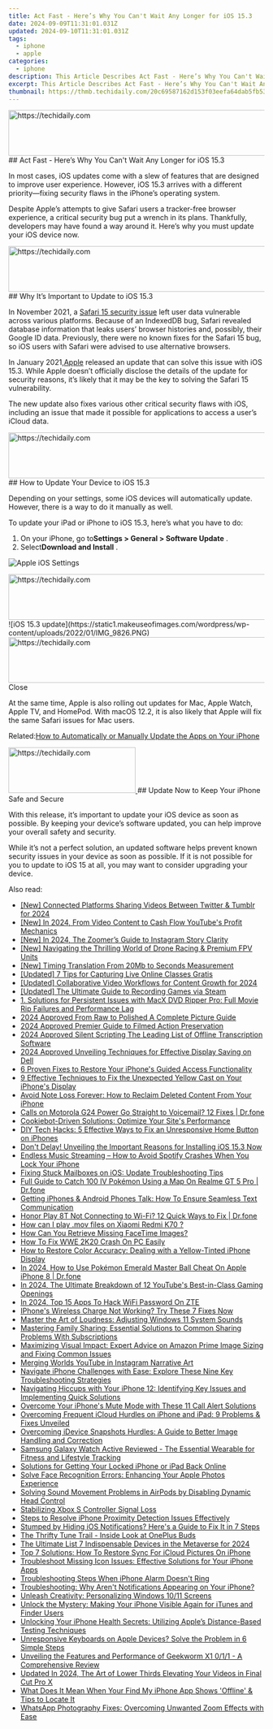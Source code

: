 ```yaml
---
title: Act Fast - Here’s Why You Can't Wait Any Longer for iOS 15.3
date: 2024-09-09T11:31:01.031Z
updated: 2024-09-10T11:31:01.031Z
tags:
  - iphone
  - apple
categories:
  - iphone
description: This Article Describes Act Fast - Here’s Why You Can't Wait Any Longer for iOS 15.3
excerpt: This Article Describes Act Fast - Here’s Why You Can't Wait Any Longer for iOS 15.3
thumbnail: https://thmb.techidaily.com/20c69587162d153f03eefa64dab5fb5356740a9d42978b0299a0a4d322290d05.jpeg
---
```


<!-- affiliate ads begin -->
<a href="https://appsumo.8odi.net/c/5597632/2128844/7443" target="_top" id="2128844">
  <img src="//a.impactradius-go.com/display-ad/7443-2128844" border="0" alt="https://techidaily.com" width="728" height="90"/>
</a>
<img height="0" width="0" src="https://appsumo.8odi.net/i/5597632/2128844/7443" style="position:absolute;visibility:hidden;" border="0" />
<!-- affiliate ads end -->
## Act Fast - Here’s Why You Can't Wait Any Longer for iOS 15.3

 In most cases, iOS updates come with a slew of features that are designed to improve user experience. However, iOS 15.3 arrives with a different priority—fixing security flaws in the iPhone’s operating system.

 Despite Apple’s attempts to give Safari users a tracker-free browser experience, a critical security bug put a wrench in its plans. Thankfully, developers may have found a way around it. Here’s why you must update your iOS device now.

<!-- affiliate ads begin -->
<a href="https://ephamedtechinc.pxf.io/c/5597632/2123512/26400" target="_top" id="2123512">
  <img src="//a.impactradius-go.com/display-ad/26400-2123512" border="0" alt="https://techidaily.com" width="728" height="90"/>
</a>
<img height="0" width="0" src="https://ephamedtechinc.pxf.io/i/5597632/2123512/26400" style="position:absolute;visibility:hidden;" border="0" />
<!-- affiliate ads end -->
## Why It’s Important to Update to iOS 15.3

 In November 2021, a [Safari 15 security issue](https://www.makeuseof.com/safari-15-leaking-browsing-history-how-to-prevent/) left user data vulnerable across various platforms. Because of an IndexedDB bug, Safari revealed database information that leaks users’ browser histories and, possibly, their Google ID data. Previously, there were no known fixes for the Safari 15 bug, so iOS users with Safari were advised to use alternative browsers.

 In January 2021,[Apple](https://support.apple.com/HT213053) released an update that can solve this issue with iOS 15.3\. While Apple doesn’t officially disclose the details of the update for security reasons, it’s likely that it may be the key to solving the Safari 15 vulnerability.

 The new update also fixes various other critical security flaws with iOS, including an issue that made it possible for applications to access a user’s iCloud data.

<!-- affiliate ads begin -->
<a href="https://appsumo.8odi.net/c/5597632/2118324/7443" target="_top" id="2118324">
  <img src="//a.impactradius-go.com/display-ad/7443-2118324" border="0" alt="https://techidaily.com" width="600" height="90"/>
</a>
<img height="0" width="0" src="https://appsumo.8odi.net/i/5597632/2118324/7443" style="position:absolute;visibility:hidden;" border="0" />
<!-- affiliate ads end -->
## How to Update Your Device to iOS 15.3

 Depending on your settings, some iOS devices will automatically update. However, there is a way to do it manually as well.

To update your iPad or iPhone to iOS 15.3, here’s what you have to do:

1. On your iPhone, go to**Settings > General > Software Update** .
2. Select**Download and Install** .

![Apple iOS Settings](https://static1.makeuseofimages.com/wordpress/wp-content/uploads/2022/01/IMG_9827.PNG)

<!-- affiliate ads begin -->
<a href="https://ephamedtechinc.pxf.io/c/5597632/2120862/26400?prodsku=Saturn" target="_top" id="2120862">
  <img src="//a.impactradius-go.com/display-ad/26400-2120862" border="0" alt="https://techidaily.com" width="728" height="90"/>
</a>
<img height="0" width="0" src="https://ephamedtechinc.pxf.io/i/5597632/2120862/26400?prodsku=Saturn" style="position:absolute;visibility:hidden;" border="0" />
<!-- affiliate ads end -->
![iOS 15.3 update](https://static1.makeuseofimages.com/wordpress/wp-content/uploads/2022/01/IMG_9826.PNG)

<!-- affiliate ads begin -->
<a href="https://wigfever.sjv.io/c/5597632/2014854/22899" target="_top" id="2014854">
  <img src="//a.impactradius-go.com/display-ad/22899-2014854" border="0" alt="https://techidaily.com" width="728" height="90"/>
</a>
<img height="0" width="0" src="https://wigfever.sjv.io/i/5597632/2014854/22899" style="position:absolute;visibility:hidden;" border="0" />
<!-- affiliate ads end -->
Close

 At the same time, Apple is also rolling out updates for Mac, Apple Watch, Apple TV, and HomePod. With macOS 12.2, it is also likely that Apple will fix the same Safari issues for Mac users.

 Related:[How to Automatically or Manually Update the Apps on Your iPhone](https://www.makeuseof.com/how-to-manually-or-automatically-update-apps-iphone/)

<!-- affiliate ads begin -->
<a href="https://aligracehair.sjv.io/c/5597632/2135368/19272" target="_top" id="2135368">
  <img src="//a.impactradius-go.com/display-ad/19272-2135368" border="0" alt="https://techidaily.com" width="250" height="90"/>
</a>
<img height="0" width="0" src="https://aligracehair.sjv.io/i/5597632/2135368/19272" style="position:absolute;visibility:hidden;" border="0" />
<!-- affiliate ads end -->
## Update Now to Keep Your iPhone Safe and Secure

 With this release, it’s important to update your iOS device as soon as possible. By keeping your device’s software updated, you can help improve your overall safety and security.

 While it’s not a perfect solution, an updated software helps prevent known security issues in your device as soon as possible. If it is not possible for you to update to iOS 15 at all, you may want to consider upgrading your device.

<ins class="adsbygoogle"
     style="display:block"
     data-ad-format="autorelaxed"
     data-ad-client="ca-pub-7571918770474297"
     data-ad-slot="1223367746"></ins>



<ins class="adsbygoogle"
     style="display:block"
     data-ad-client="ca-pub-7571918770474297"
     data-ad-slot="8358498916"
     data-ad-format="auto"
     data-full-width-responsive="true"></ins>

<span class="atpl-alsoreadstyle">Also read:</span>
<div><ul>
<li><a href="https://twitter-videos.techidaily.com/new-connected-platforms-sharing-videos-between-twitter-and-tumblr-for-2024/"><u>[New] Connected Platforms Sharing Videos Between Twitter & Tumblr for 2024</u></a></li>
<li><a href="https://youtube-lab.techidaily.com/n-2024-from-video-content-to-cash-flow-youtubes-profit-mechanics/"><u>[New] In 2024, From Video Content to Cash Flow YouTube's Profit Mechanics</u></a></li>
<li><a href="https://instagram-video-files.techidaily.com/new-in-2024-the-zoomers-guide-to-instagram-story-clarity/"><u>[New] In 2024, The Zoomer’s Guide to Instagram Story Clarity</u></a></li>
<li><a href="https://extra-approaches.techidaily.com/new-navigating-the-thrilling-world-of-drone-racing-and-premium-fpv-units/"><u>[New] Navigating the Thrilling World of Drone Racing & Premium FPV Units</u></a></li>
<li><a href="https://some-tips.techidaily.com/new-timing-translation-from-20mb-to-seconds-measurement/"><u>[New] Timing Translation From 20Mb to Seconds Measurement</u></a></li>
<li><a href="https://screen-video-capture.techidaily.com/updated-7-tips-for-capturing-live-online-classes-gratis/"><u>[Updated] 7 Tips for Capturing Live Online Classes Gratis</u></a></li>
<li><a href="https://facebook-video-share.techidaily.com/updated-collaborative-video-workflows-for-content-growth-for-2024/"><u>[Updated] Collaborative Video Workflows for Content Growth for 2024</u></a></li>
<li><a href="https://screen-video-capture.techidaily.com/updated-the-ultimate-guide-to-recording-games-via-steam/"><u>[Updated] The Ultimate Guide to Recording Games via Steam</u></a></li>
<li><a href="https://eaxpv-info.techidaily.com/1-solutions-for-persistent-issues-with-macx-dvd-ripper-pro-full-movie-rip-failures-and-performance-lag/"><u>1. Solutions for Persistent Issues with MacX DVD Ripper Pro: Full Movie Rip Failures and Performance Lag</u></a></li>
<li><a href="https://some-techniques.techidaily.com/2024-approved-from-raw-to-polished-a-complete-picture-guide/"><u>2024 Approved From Raw to Polished A Complete Picture Guide</u></a></li>
<li><a href="https://digital-screen-recording.techidaily.com/2024-approved-premier-guide-to-filmed-action-preservation/"><u>2024 Approved Premier Guide to Filmed Action Preservation</u></a></li>
<li><a href="https://extra-approaches.techidaily.com/2024-approved-silent-scripting-the-leading-list-of-offline-transcription-software/"><u>2024 Approved Silent Scripting The Leading List of Offline Transcription Software</u></a></li>
<li><a href="https://visual-screen-recording.techidaily.com/2024-approved-unveiling-techniques-for-effective-display-saving-on-dell/"><u>2024 Approved Unveiling Techniques for Effective Display Saving on Dell</u></a></li>
<li><a href="https://fox-that.techidaily.com/6-proven-fixes-to-restore-your-iphones-guided-access-functionality/"><u>6 Proven Fixes to Restore Your iPhone's Guided Access Functionality</u></a></li>
<li><a href="https://fox-that.techidaily.com/9-effective-techniques-to-fix-the-unexpected-yellow-cast-on-your-iphones-display/"><u>9 Effective Techniques to Fix the Unexpected Yellow Cast on Your iPhone's Display</u></a></li>
<li><a href="https://fox-that.techidaily.com/avoid-note-loss-forever-how-to-reclaim-deleted-content-from-your-iphone/"><u>Avoid Note Loss Forever: How to Reclaim Deleted Content From Your iPhone</u></a></li>
<li><a href="https://howto.techidaily.com/calls-on-motorola-g24-power-go-straight-to-voicemail-12-fixes-drfone-by-drfone-fix-android-problems-fix-android-problems/"><u>Calls on Motorola G24 Power Go Straight to Voicemail? 12 Fixes | Dr.fone</u></a></li>
<li><a href="https://solve-news.techidaily.com/cookiebot-driven-solutions-optimize-your-sites-performance/"><u>Cookiebot-Driven Solutions: Optimize Your Site's Performance</u></a></li>
<li><a href="https://fox-that.techidaily.com/diy-tech-hacks-5-effective-ways-to-fix-an-unresponsive-home-button-on-iphones/"><u>DIY Tech Hacks: 5 Effective Ways to Fix an Unresponsive Home Button on iPhones</u></a></li>
<li><a href="https://fox-that.techidaily.com/dont-delay-unveiling-the-important-reasons-for-installing-ios-153-now/"><u>Don't Delay! Unveiling the Important Reasons for Installing iOS 15.3 Now</u></a></li>
<li><a href="https://fox-that.techidaily.com/endless-music-streaming-how-to-avoid-spotify-crashes-when-you-lock-your-iphone/"><u>Endless Music Streaming – How to Avoid Spotify Crashes When You Lock Your iPhone</u></a></li>
<li><a href="https://fox-that.techidaily.com/fixing-stuck-mailboxes-on-ios-update-troubleshooting-tips/"><u>Fixing Stuck Mailboxes on iOS: Update Troubleshooting Tips</u></a></li>
<li><a href="https://pokemon-go-android.techidaily.com/full-guide-to-catch-100-iv-pokemon-using-a-map-on-realme-gt-5-pro-drfone-by-drfone-virtual-android/"><u>Full Guide to Catch 100 IV Pokémon Using a Map On Realme GT 5 Pro | Dr.fone</u></a></li>
<li><a href="https://fox-that.techidaily.com/getting-iphones-and-android-phones-talk-how-to-ensure-seamless-text-communication/"><u>Getting iPhones & Android Phones Talk: How To Ensure Seamless Text Communication</u></a></li>
<li><a href="https://change-location.techidaily.com/honor-play-8t-not-connecting-to-wi-fi-12-quick-ways-to-fix-drfone-by-drfone-fix-android-problems-fix-android-problems/"><u>Honor Play 8T Not Connecting to Wi-Fi? 12 Quick Ways to Fix | Dr.fone</u></a></li>
<li><a href="https://phone-solutions.techidaily.com/how-can-i-play-mov-files-on-xiaomi-redmi-k70-by-aiseesoft-video-converter-play-mov-on-android/"><u>How can I play .mov files on Xiaomi Redmi K70 ?</u></a></li>
<li><a href="https://fox-that.techidaily.com/how-can-you-retrieve-missing-facetime-images/"><u>How Can You Retrieve Missing FaceTime Images?</u></a></li>
<li><a href="https://android-transfer.techidaily.com/how-to-fix-wwe-2k20-crash-on-pc-easily/"><u>How To Fix WWE 2K20 Crash On PC Easily</u></a></li>
<li><a href="https://fox-that.techidaily.com/how-to-restore-color-accuracy-dealing-with-a-yellow-tinted-iphone-display/"><u>How to Restore Color Accuracy: Dealing with a Yellow-Tinted iPhone Display</u></a></li>
<li><a href="https://ios-pokemon-go.techidaily.com/in-2024-how-to-use-pokemon-emerald-master-ball-cheat-on-apple-iphone-8-drfone-by-drfone-virtual-ios/"><u>In 2024, How to Use Pokémon Emerald Master Ball Cheat On Apple iPhone 8 | Dr.fone</u></a></li>
<li><a href="https://youtube-tips.techidaily.com/24-the-ultimate-breakdown-of-12-youtubes-best-in-class-gaming-openings/"><u>In 2024, The Ultimate Breakdown of 12 YouTube's Best-in-Class Gaming Openings</u></a></li>
<li><a href="https://unlock-android.techidaily.com/in-2024-top-15-apps-to-hack-wifi-password-on-zte-by-drfone-android/"><u>In 2024, Top 15 Apps To Hack WiFi Password On ZTE</u></a></li>
<li><a href="https://fox-that.techidaily.com/iphones-wireless-charge-not-working-try-these-7-fixes-now/"><u>IPhone's Wireless Charge Not Working? Try These 7 Fixes Now</u></a></li>
<li><a href="https://fox-that.techidaily.com/master-the-art-of-loudness-adjusting-windows-11-system-sounds/"><u>Master the Art of Loudness: Adjusting Windows 11 System Sounds</u></a></li>
<li><a href="https://fox-that.techidaily.com/mastering-family-sharing-essential-solutions-to-common-sharing-problems-with-subscriptions/"><u>Mastering Family Sharing: Essential Solutions to Common Sharing Problems With Subscriptions</u></a></li>
<li><a href="https://vp-tips.techidaily.com/maximizing-visual-impact-expert-advice-on-amazon-prime-image-sizing-and-fixing-common-issues/"><u>Maximizing Visual Impact: Expert Advice on Amazon Prime Image Sizing and Fixing Common Issues</u></a></li>
<li><a href="https://instagram-clips.techidaily.com/merging-worlds-youtube-in-instagram-narrative-art/"><u>Merging Worlds YouTube in Instagram Narrative Art</u></a></li>
<li><a href="https://fox-that.techidaily.com/navigate-iphone-challenges-with-ease-explore-these-nine-key-troubleshooting-strategies/"><u>Navigate iPhone Challenges with Ease: Explore These Nine Key Troubleshooting Strategies</u></a></li>
<li><a href="https://fox-that.techidaily.com/navigating-hiccups-with-your-iphone-12-identifying-key-issues-and-implementing-quick-solutions/"><u>Navigating Hiccups with Your iPhone 12: Identifying Key Issues and Implementing Quick Solutions</u></a></li>
<li><a href="https://fox-that.techidaily.com/overcome-your-iphones-mute-mode-with-these-11-call-alert-solutions/"><u>Overcome Your iPhone's Mute Mode with These 11 Call Alert Solutions</u></a></li>
<li><a href="https://fox-that.techidaily.com/overcoming-frequent-icloud-hurdles-on-iphone-and-ipad-9-problems-and-fixes-unveiled/"><u>Overcoming Frequent iCloud Hurdles on iPhone and iPad: 9 Problems & Fixes Unveiled</u></a></li>
<li><a href="https://fox-that.techidaily.com/overcoming-idevice-snapshots-hurdles-a-guide-to-better-image-handling-and-correction/"><u>Overcoming iDevice Snapshots Hurdles: A Guide to Better Image Handling and Correction</u></a></li>
<li><a href="https://buynow-help.techidaily.com/samsung-galaxy-watch-active-reviewed-the-essential-wearable-for-fitness-and-lifestyle-tracking/"><u>Samsung Galaxy Watch Active Reviewed - The Essential Wearable for Fitness and Lifestyle Tracking</u></a></li>
<li><a href="https://fox-that.techidaily.com/solutions-for-getting-your-locked-iphone-or-ipad-back-online/"><u>Solutions for Getting Your Locked iPhone or iPad Back Online</u></a></li>
<li><a href="https://fox-that.techidaily.com/solve-face-recognition-errors-enhancing-your-apple-photos-experience/"><u>Solve Face Recognition Errors: Enhancing Your Apple Photos Experience</u></a></li>
<li><a href="https://fox-that.techidaily.com/solving-sound-movement-problems-in-airpods-by-disabling-dynamic-head-control/"><u>Solving Sound Movement Problems in AirPods by Disabling Dynamic Head Control</u></a></li>
<li><a href="https://games-able.techidaily.com/stabilizing-xbox-s-controller-signal-loss/"><u>Stabilizing Xbox S Controller Signal Loss</u></a></li>
<li><a href="https://fox-that.techidaily.com/steps-to-resolve-iphone-proximity-detection-issues-effectively/"><u>Steps to Resolve iPhone Proximity Detection Issues Effectively</u></a></li>
<li><a href="https://fox-that.techidaily.com/stumped-by-hiding-ios-notifications-heres-a-guide-to-fix-it-in-7-steps/"><u>Stumped by Hiding iOS Notifications? Here's a Guide to Fix It in 7 Steps</u></a></li>
<li><a href="https://buynow-info.techidaily.com/the-thrifty-tune-trail-inside-look-at-oneplus-buds/"><u>The Thrifty Tune Trail - Inside Look at OnePlus Buds</u></a></li>
<li><a href="https://some-skills.techidaily.com/the-ultimate-list-7-indispensable-devices-in-the-metaverse-for-2024/"><u>The Ultimate List 7 Indispensable Devices in the Metaverse for 2024</u></a></li>
<li><a href="https://fox-that.techidaily.com/top-7-solutions-how-to-restore-sync-for-icloud-pictures-on-iphone/"><u>Top 7 Solutions: How To Restore Sync For iCloud Pictures On iPhone</u></a></li>
<li><a href="https://fox-that.techidaily.com/troubleshoot-missing-icon-issues-effective-solutions-for-your-iphone-apps/"><u>Troubleshoot Missing Icon Issues: Effective Solutions for Your iPhone Apps</u></a></li>
<li><a href="https://fox-that.techidaily.com/troubleshooting-steps-when-iphone-alarm-doesnt-ring/"><u>Troubleshooting Steps When iPhone Alarm Doesn't Ring</u></a></li>
<li><a href="https://fox-that.techidaily.com/troubleshooting-why-arent-notifications-appearing-on-your-iphone/"><u>Troubleshooting: Why Aren't Notifications Appearing on Your iPhone?</u></a></li>
<li><a href="https://win11.techidaily.com/unleash-creativity-personalizing-windows-1011-screens/"><u>Unleash Creativity: Personalizing Windows 10/11 Screens</u></a></li>
<li><a href="https://fox-that.techidaily.com/unlock-the-mystery-making-your-iphone-visible-again-for-itunes-and-finder-users/"><u>Unlock the Mystery: Making Your iPhone Visible Again for iTunes and Finder Users</u></a></li>
<li><a href="https://fox-that.techidaily.com/unlocking-your-iphone-health-secrets-utilizing-apples-distance-based-testing-techniques/"><u>Unlocking Your iPhone Health Secrets: Utilizing Apple’s Distance-Based Testing Techniques</u></a></li>
<li><a href="https://fox-that.techidaily.com/unresponsive-keyboards-on-apple-devices-solve-the-problem-in-6-simple-steps/"><u>Unresponsive Keyboards on Apple Devices? Solve the Problem in 6 Simple Steps</u></a></li>
<li><a href="https://hardware-reviews.techidaily.com/unveiling-the-features-and-performance-of-geekworm-x1-011-a-comprehensive-review/"><u>Unveiling the Features and Performance of Geekworm X1 0/1/1 - A Comprehensive Review</u></a></li>
<li><a href="https://ai-video-tools.techidaily.com/updated-in-2024-the-art-of-lower-thirds-elevating-your-videos-in-final-cut-pro-x/"><u>Updated In 2024, The Art of Lower Thirds Elevating Your Videos in Final Cut Pro X</u></a></li>
<li><a href="https://fox-that.techidaily.com/what-does-it-mean-when-your-find-my-iphone-app-shows-offline-and-tips-to-locate-it/"><u>What Does It Mean When Your Find My iPhone App Shows 'Offline' & Tips to Locate It</u></a></li>
<li><a href="https://fox-that.techidaily.com/whatsapp-photography-fixes-overcoming-unwanted-zoom-effects-with-ease/"><u>WhatsApp Photography Fixes: Overcoming Unwanted Zoom Effects with Ease</u></a></li>
</ul></div>
